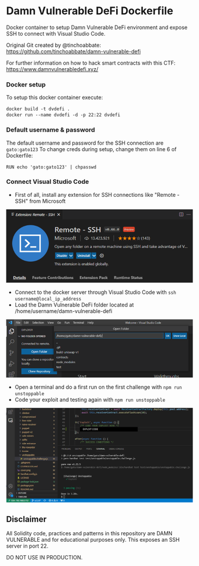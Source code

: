 # Damn Vulnerable DeFi Dockerfile
Docker container to setup Damn Vulnerable DeFi environment and expose SSH to connect with Visual Studio Code.

Original Git created by @tinchoabbate:
https://github.com/tinchoabbate/damn-vulnerable-defi

For further information on how to hack smart contracts with this CTF:
https://www.damnvulnerabledefi.xyz/

### Docker setup
To setup this docker container execute:

```
docker build -t dvdefi .
docker run --name dvdefi -d -p 22:22 dvdefi
```

### Default username & password
The default username and password for the SSH connection are ```gato:gato123```
To change creds during setup, change them on line 6 of Dockerfile:

```
RUN echo 'gato:gato123' | chpasswd
```

### Connect Visual Studio Code
- First of all, install any extension for SSH connections like "Remote - SSH" from Microsoft
<img src="https://github.com/Luchoane/Damn-Vulnerable-DeFi-Dockerfile/blob/main/imgs/ssh_plugin.PNG" title="Plugin" alt="Plugin"/>

- Connect to the docker server through Visual Studio Code with ```ssh username@local_ip_address```
- Load the Damn Vulnerable DeFi folder located at /home/username/damn-vulnerable-defi
<img src="https://github.com/Luchoane/Damn-Vulnerable-DeFi-Dockerfile/blob/main/imgs/load_folder.PNG" title="Load" alt="Load"/>

- Open a terminal and do a first run on the first challenge with ```npm run unstoppable```
- Code your exploit and testing again with ```npm run unstoppable```
<img src="https://github.com/Luchoane/Damn-Vulnerable-DeFi-Dockerfile/blob/main/imgs/success.PNG" title="Success" alt="Success"/>

## Disclaimer

All Solidity code, practices and patterns in this repository are DAMN VULNERABLE and for educational purposes only.
This exposes an SSH server in port 22.

DO NOT USE IN PRODUCTION.

